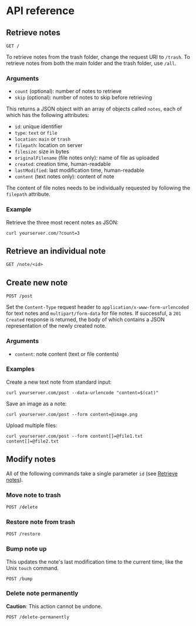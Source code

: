 # API reference

## Retrieve notes
	GET /

To retrieve notes from the trash folder, change the request URI to `/trash`. To
retrieve notes from both the main folder and the trash folder, use `/all`.

### Arguments
- `count` (optional): number of notes to retrieve
- `skip` (optional): number of notes to skip before retrieving

This returns a JSON object with an array of objects called `notes`, each of
which has the following attributes:

- `id`: unique identifier
- `type`: `text` or `file`
- `location`: `main` or `trash`
- `filepath`: location on server
- `filesize`: size in bytes
- `originalFilename` (file notes only): name of file as uploaded
- `created`: creation time, human-readable
- `lastModified`: last modification time, human-readable
- `content` (text notes only): content of note

The content of file notes needs to be individually requested by following the
`filepath` attribute.

### Example
Retrieve the three most recent notes as JSON:

	curl yourserver.com/?count=3

## Retrieve an individual note
	GET /note/<id>

## Create new note
	POST /post

Set the `Content-Type` request header to `application/x-www-form-urlencoded` for
text notes and `multipart/form-data` for file notes. If successful, a `201
Created` response is returned, the body of which contains a JSON representation
of the newly created note.

### Arguments
- `content`: note content (text or file contents)

### Examples
Create a new text note from standard input:

	curl yourserver.com/post --data-urlencode "content=$(cat)"

Save an image as a note:

	curl yourserver.com/post --form content=@image.png

Upload multiple files:

	curl yourserver.com/post --form content[]=@file1.txt content[]=@file2.txt

## Modify notes
All of the following commands take a single parameter `id` (see [Retrieve
notes](#retrieve-notes)).

### Move note to trash
	POST /delete

### Restore note from trash
	POST /restore

### Bump note up
This updates the note's last modification time to the current time, like the
Unix `touch` command.

	POST /bump

### Delete note permanently
**Caution**: This action cannot be undone.

	POST /delete-permanently
